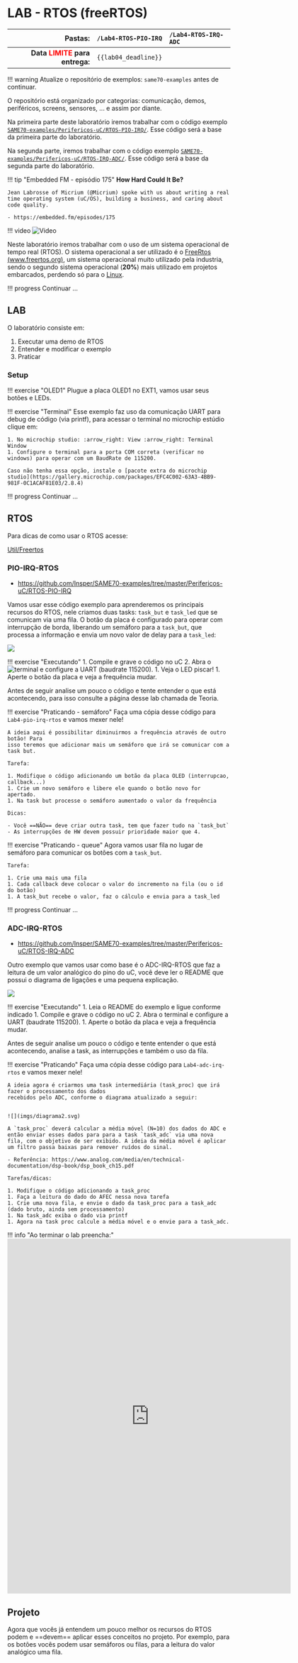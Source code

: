 # LAB - RTOS (freeRTOS)


|                       Pastas: | `/Lab4-RTOS-PIO-IRQ`        | `/Lab4-RTOS-IRQ-ADC` |
|------------------------------:|:-----------------------|:-------------|
| **Data <span style="color:red">LIMITE</span> para entrega:**  | `{{lab04_deadline}}` |              |

!!! warning
    Atualize o repositório de exemplos: `same70-examples` antes de continuar.
    
O repositório está organizado por categorias: comunicação, demos, periféricos, screens, sensores, ... e assim por diante.

Na primeira parte deste laboratório iremos trabalhar com o código exemplo [`SAME70-examples/Perifericos-uC/RTOS-PIO-IRQ/`]([https://github.com/Insper/SAME70-examples/tree/master/Perifericos-uC/PIO-IRQ]). Esse código será a base da primeira parte do laboratório.

Na segunda parte, iremos trabalhar com o código exemplo [`SAME70-examples/Perifericos-uC/RTOS-IRQ-ADC/`]([[https://github.com/Insper/SAME70-examples/tree/master/Perifericos-uC/PIO-IRQ]). Esse código será a base da segunda parte do laboratório.


!!! tip "Embedded FM - episódio 175"
    **How Hard Could It Be?**
    
    Jean Labrosse of Micrium (@Micrium) spoke with us about writing a real time operating system (uC/OS), building a business, and caring about code quality.
    
    - https://embedded.fm/episodes/175

!!! video
    ![Video](https://www.youtube.com/embed/F321087yYy4)

Neste laboratório iremos trabalhar com o uso de um sistema operacional de tempo real (RTOS). O sistema operacional a ser utilizado é o [FreeRtos (www.freertos.org)](http://freertos.org), um sistema operacional muito utilizado pela industria, sendo o segundo sistema operacional (**20%**) mais utilizado em projetos embarcados, perdendo só para o [Linux](https://m.eet.com/media/1246048/2017-embedded-market-study.pdf).

!!! progress 
    Continuar ...

## LAB

O laboratório consiste em:

1. Executar uma demo de RTOS
1. Entender e modificar o exemplo
1. Praticar

### Setup

!!! exercise "OLED1"
    Plugue a placa OLED1 no EXT1, vamos usar seus botões e LEDs.

!!! exercise "Terminal" 
    Esse exemplo faz uso da comunicação UART para debug de código (via printf), para acessar o terminal no microchip estúdio clique em:

    1. No microchip studio: :arrow_right: View :arrow_right: Terminal Window
    1. Configure o terminal para a porta COM correta (verificar no windows) para operar com um BaudRate de 115200.

    Caso não tenha essa opção, instale o [pacote extra do microchip studio](https://gallery.microchip.com/packages/EFC4C002-63A3-4BB9-981F-0C1ACAF81E03/2.8.4)

!!! progress 
    Continuar ...

## RTOS

Para dicas de como usar o RTOS acesse:

[Util/Freertos](https://insper.github.io/ComputacaoEmbarcada/navigation/Dicas/Util-freertos/)

### PIO-IRQ-RTOS

- https://github.com/Insper/SAME70-examples/tree/master/Perifericos-uC/RTOS-PIO-IRQ

Vamos usar esse código exemplo para aprenderemos os principais recursos do RTOS, nele criamos duas tasks: `task_but` e `task_led` que se comunicam via uma fila. O botão da placa é configurado para operar com interrupção de borda, liberando um semáforo para a `task_but`, que processa a informação e envia um novo valor de delay para a `task_led`:

![](https://raw.githubusercontent.com/Insper/SAME70-examples/master/Perifericos-uC/RTOS-PIO-IRQ/doc/diagrama.svg)

!!! exercise "Executando"
    1. Compile e grave o código no uC
    2. Abra o ![terminal](https://insper.github.io/ComputacaoEmbarcada/navigation/Util/Util-Erros/#instalando-terminal-window-no-atmel-studio) e configure a UART (baudrate 115200).
    1. Veja o LED piscar! 
    1. Aperte o botão da placa e veja a frequência mudar.

Antes de seguir analise um pouco o código e tente entender o que está acontecendo, para isso consulte a página desse lab chamada de Teoria.

!!! exercise "Praticando - semáforo"
    Faça uma cópia desse código para `Lab4-pio-irq-rtos` e vamos mexer nele!
    
    A ideia aqui é possibilitar diminuirmos a frequência através de outro botão! Para 
    isso teremos que adicionar mais um semáforo que irá se comunicar com a task but.
    
    Tarefa:
    
    1. Modifique o código adicionando um botão da placa OLED (interrupcao, callback...)
    1. Crie um novo semáforo e libere ele quando o botão novo for apertado.
    1. Na task but processe o semáforo aumentado o valor da frequência
    
    Dicas:
    
    - Você ==NÃO== deve criar outra task, tem que fazer tudo na `task_but`
    - As interrupções de HW devem possuir prioridade maior que 4.


!!! exercise "Praticando - queue"
    Agora vamos usar fila no lugar de semáforo para comunicar os botões com a `task_but`. 
    
    Tarefa:
    
    1. Crie uma mais uma fila
    1. Cada callback deve colocar o valor do incremento na fila (ou o id do botão)
    1. A task_but recebe o valor, faz o cálculo e envia para a task_led

!!! progress 
    Continuar ...

### ADC-IRQ-RTOS

- https://github.com/Insper/SAME70-examples/tree/master/Perifericos-uC/RTOS-IRQ-ADC

Outro exemplo que vamos usar como base é o ADC-IRQ-RTOS que faz a leitura de um valor analógico do pino do uC, você deve ler o README que possui o diagrama de ligações e uma pequena explicação. 

![](https://raw.githubusercontent.com/Insper/SAME70-examples/master/Perifericos-uC/RTOS-IRQ-ADC/diagrama.svg)

!!! exercise "Executando"
    1. Leia o README do exemplo e ligue conforme indicado
    1. Compile e grave o código no uC
    2. Abra o terminal e configure a UART (baudrate 115200).
    1. Aperte o botão da placa e veja a frequência mudar.

Antes de seguir analise um pouco o código e tente entender o que está acontecendo, analise a task, as interrupções e também o uso da fila.

!!! exercise "Praticando"
    Faça uma cópia desse código para `Lab4-adc-irq-rtos` e vamos mexer nele!
    
    A ideia agora é criarmos uma task intermediária (task_proc) que irá fazer o processamento dos dados 
    recebidos pelo ADC, conforme o diagrama atualizado a seguir:
    
    
    ![](imgs/diagrama2.svg)
    
    A `task_proc` deverá calcular a média móvel (N=10) dos dados do ADC e então enviar esses dados para para a task `task_adc` via uma nova fila, com o objetivo de ser exibido. A ideia da média móvel é aplicar um filtro passa baixas para remover ruídos do sinal.
    
    - Referência: https://www.analog.com/media/en/technical-documentation/dsp-book/dsp_book_ch15.pdf
    
    Tarefas/dicas:
    
    1. Modifique o código adicionando a task_proc
    1. Faça a leitura do dado do AFEC nessa nova tarefa 
    1. Crie uma nova fila, e envie o dado da task_proc para a task_adc (dado bruto, ainda sem processamento)
    1. Na task_adc exiba o dado via printf
    1. Agora na task proc calcule a média móvel e o envie para a task_adc.
    
!!! info "Ao terminar o lab preencha:"
    <iframe src="https://docs.google.com/forms/d/e/1FAIpQLSdGoa5m16sRpQoNlXlTbvxKjyGFp0hHgSuRKQ43AG5W3aL0XA/viewform?embedded=true" width="640" height="800" frameborder="0" marginheight="0" marginwidth="0">Carregando…</iframe>

## Projeto

Agora que vocês já entendem um pouco melhor os recursos do RTOS podem e ==devem== aplicar esses conceitos no projeto. Por exemplo, para os botões vocês podem usar semáforos ou filas, para a leitura do valor analógico uma fila.
